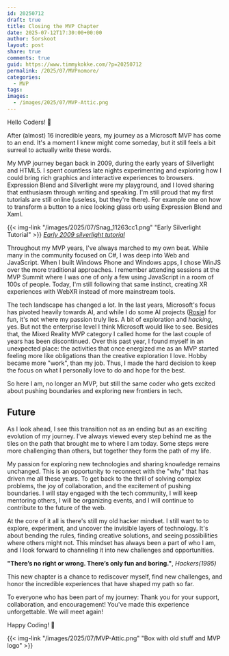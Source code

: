 ```yaml
---
id: 20250712
draft: true
title: Closing the MVP Chapter
date: 2025-07-12T17:30:00+00:00
author: Sorskoot
layout: post
share: true
comments: true
guid: https://www.timmykokke.com/?p=20250712
permalink: /2025/07/MVPnomore/
categories:
  - MVP
tags:
images:
  - /images/2025/07/MVP-Attic.png
---
```


Hello Coders! 👾

After (almost) 16 incredible years, my journey as a Microsoft MVP has come to an end. It's a moment I knew might come someday, but it still feels a bit surreal to actually write these words.

My MVP journey began back in 2009, during the early years of Silverlight and HTML5. I spent countless late nights experimenting and exploring how I could bring rich graphics and interactive experiences to browsers. Expression Blend and Silverlight were my playground, and I loved sharing that enthusiasm through writing and speaking. I'm still proud that my first tutorials are still online (useless, but they're there). For example one on how to transform a button to a nice looking glass orb using Expression Blend and Xaml.

{{< img-link "/images/2025/07/Snag_11263cc1.png" "Early Silverlight Tutorial" >}}
*[Early 2009 silverlight tutorial](https://www.codeproject.com/Articles/34595/A-Glass-Orb-Button-in-Silverlight)*

Throughout my MVP years, I've always marched to my own beat. While many in the community focused on C#, I was deep into Web and JavaScript. When I built Windows Phone and Windows apps, I chose WinJS over the more traditional approaches. I remember attending sessions at the MVP Summit where I was one of only a few using JavaScript in a room of 100s of people. Today, I'm still following that same instinct, creating XR experiences with WebXR instead of more mainstream tools.

The tech landscape has changed a lot. In the last years, Microsoft's focus has pivoted heavily towards AI, and while I do some AI projects ([Rosie](https://timmykokke.com/blog/2024/2024-06-23-rosie-visualization/)) for fun, it's not where my passion truly lies. A bit of exploration and *hacking*, yes. But not the enterprise level I think Microsoft would like to see. Besides that, the Mixed Reality MVP category I called home for the last couple of years has been discontinued. Over this past year, I found myself in an unexpected place: the activities that once energized me as an MVP started feeling more like obligations than the creative exploration I love. Hobby became more "work", than my job. Thus, I made the hard decision to keep the focus on what I personally love to do and hope for the best.

So here I am, no longer an MVP, but still the same coder who gets excited about pushing boundaries and exploring new frontiers in tech.

## Future

As I look ahead, I see this transition not as an ending but as an exciting evolution of my journey. I've always viewed every step behind me as the tiles on the path that brought me to where I am today. Some steps were more challenging than others, but together they form the path of my life.

My passion for exploring new technologies and sharing knowledge remains unchanged. This is an opportunity to reconnect with the "why" that has driven me all these years. To get back to the thrill of solving complex problems, the joy of collaboration, and the excitement of pushing boundaries. I will stay engaged with the tech community, I will keep mentoring others, I will be organizing events, and I will continue to contribute to the future of the web.

At the core of it all is there's still my old hacker mindset. I still want to to explore, experiment, and uncover the invisible layers of technology. It's about bending the rules, finding creative solutions, and seeing possibilities where others might not. This mindset has always been a part of who I am, and I look forward to channeling it into new challenges and opportunities.

**"There’s no right or wrong. There’s only fun and boring."**, *Hackers(1995)*

This new chapter is a chance to rediscover myself, find new challenges, and honor the incredible experiences that have shaped my path so far.

To everyone who has been part of my journey: Thank you for your support, collaboration, and encouragement! You've made this experience unforgettable. We will meet again!

Happy Coding! 🚀

{{< img-link "/images/2025/07/MVP-Attic.png" "Box with old stuff and MVP logo" >}}
